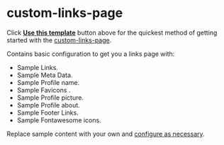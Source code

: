 # custom-links-page

Click [**Use this template**](https://github.com/Harindulk/custom-linktree-page/generate) button above for the quickest method of getting started with the [custom-links-page](https://github.com/Harindulk/custom-links-page).

Contains basic configuration to get you a links page with:

- Sample Links.
- Sample Meta Data.
- Sample Profile name.
- Sample Favicons .
- Sample Profile picture.
- Sample Profile about.
- Sample Footer Links.
- Sample Fontawesome icons.

Replace sample content with your own and [configure as necessary](https://mmistakes.github.io/minimal-mistakes/docs/configuration/).

